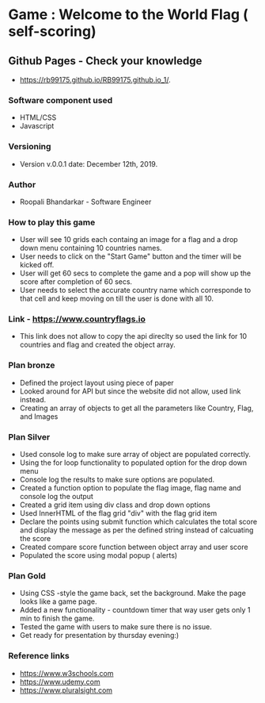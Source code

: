 
# Game : Welcome to the World Flag ( self-scoring)




## Github Pages  - Check your knowledge
- https://rb99175.github.io/RB99175.github.io_1/.


### Software component used
- HTML/CSS
- Javascript

### Versioning
- Version v.0.0.1 date: December 12th, 2019.

### Author
- Roopali Bhandarkar - Software Engineer 

### How to play this game
- User will see 10 grids each containg an image for a flag and a drop down menu containing 10    countries names. 
- User needs to click on the "Start Game" button and the timer will be kicked off.
- User will get 60 secs to complete the game and a pop will show up the score after completion   of 60 secs.
- User needs to select the accurate country name which corresponde to that cell and keep         moving on till the user is done with all 10.


### Link - https://www.countryflags.io
- This link does not allow to copy the api direclty so used the link for 10 countries and flag  and created the object     array.

### Plan bronze
- Defined the project layout using piece of paper
- Looked around for API but since the website did not allow, used link instead.
- Creating an array of objects to get all the parameters like Country, Flag, and Images

### Plan Silver 
- Used console log to make sure array of object are populated correctly.
- Using the for loop functionality to populated option for the drop down menu
- Console log the results to make sure options are populated.
- Created a function option to populate the flag image, flag name and console log the output
- Created a grid item using div class and drop down options
- Used InnerHTML of the flag grid "div" with the flag grid item
- Declare the points using submit function which calculates the total score   and display the    message as per the defined string instead of calcuating     the score
- Created compare score function between object array and user score 
- Populated the score using modal popup ( alerts)

### Plan Gold
- Using CSS -style the game back, set the background. Make the page looks like a game page. 
- Added a new functionality - countdown timer that way user gets only 1 min to finish the game.
- Tested the game with users to make sure there is no issue.
- Get ready for presentation by thursday evening:)

### Reference links
- https://www.w3schools.com
- https://www.udemy.com
- https://www.pluralsight.com



